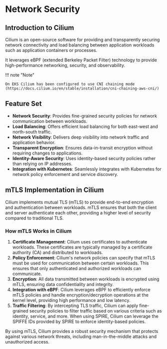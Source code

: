 # Network Security

## Introduction to Cilium

Cilium is an open-source software for providing and transparently securing network connectivity and load balancing between application workloads such as application containers or processes.

It leverages eBPF (extended Berkeley Packet Filter) technology to provide high-performance networking, security, and observability.

!!! note "Note"

    On EKS Cilium has been configured to use CNI chaining mode (https://docs.cilium.io/en/stable/installation/cni-chaining-aws-cni/)

## Feature Set

- **Network Security**: Provides fine-grained security policies for network communication between workloads.
- **Load Balancing**: Offers efficient load balancing for both east-west and north-south traffic.
- **Network Visibility**: Delivers deep visibility into network traffic and application behavior.
- **Transparent Encryption**: Ensures data-in-transit encryption without requiring changes to applications.
- **Identity-Aware Security**: Uses identity-based security policies rather than relying on IP addresses.
- **Integration with Kubernetes**: Seamlessly integrates with Kubernetes for network policy enforcement and service discovery.

## mTLS Implementation in Cilium

Cilium implements mutual TLS (mTLS) to provide end-to-end encryption and authentication between workloads. mTLS ensures that both the client and server authenticate each other, providing a higher level of security compared to traditional TLS.

### How mTLS Works in Cilium

1. **Certificate Management**: Cilium uses certificates to authenticate workloads. These certificates are typically managed by a certificate authority (CA) and distributed to workloads.
2. **Policy Enforcement**: Cilium's network policies can specify that mTLS must be used for communication between certain workloads. This ensures that only authenticated and authorized workloads can communicate.
3. **Encryption**: All data transmitted between workloads is encrypted using mTLS, ensuring data confidentiality and integrity.
4. **Integration with eBPF**: Cilium leverages eBPF to efficiently enforce mTLS policies and handle encryption/decryption operations at the kernel level, providing high performance and low latency.
5. **Traffic Filtering**: By intercepting TLS traffic, Cilium can apply fine-grained security policies to filter traffic based on various criteria such as identity, service, and more. When using SPIRE, Cilium can leverage the SPIFFE IDs provided by SPIRE to enforce identity-based policies.

By using mTLS, Cilium provides a robust security mechanism that protects against various network threats, including man-in-the-middle attacks and unauthorized access.
